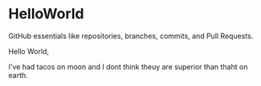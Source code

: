 # HelloWorld
 GitHub essentials like repositories, branches, commits, and Pull Requests.

Hello World,

I've had tacos on moon and I dont think theuy are superior than thaht on earth.

